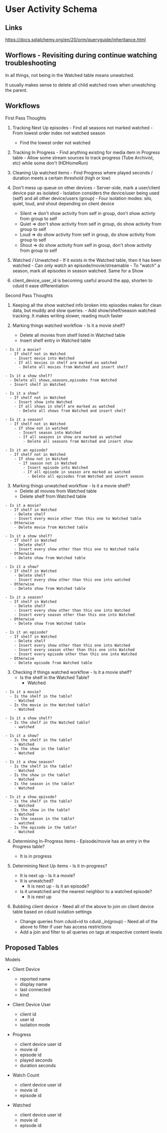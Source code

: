 # User Activity Schema

## Links

https://docs.sqlalchemy.org/en/20/orm/queryguide/inheritance.html

## Worflows - Revisiting during continue watching troubleshooting

In all things, not being in the Watched table means unwatched.

It usually makes sense to delete all child watched rows when unwatching the parent.

## Workflows
First Pass Thoughts
  1. Tracking Next Up episodes
    - Find all seasons not marked watched
    - From lowest order index not watched season
      - Find the lowest order not watched

  2. Tracking In Progress
    - Find anything existing for media item in Progress table
    - Allow some stream sources to track progress (Tube Archivist, etc) while some don't (HDHomeRun)

  3. Cleaning Up watched items
    - Find Progress where played seconds / duration meets a certain threshold (high or low)

  4. Don't mess up queue on other devices
    - Server-side, mark a user/client device pair as isolated
    - Isolation considers the device/user being used (self) and all other device/users (group)
    - Four isolation modes: silo, quiet, loud, and shout depending on  client device
      - Silent => don't show activity from self in group, don't show activty from group to self
      - Quiet => don't show activity from self in group, do show activity from group to self
      - Loud => do show activity from self in group, do show activity from group to self
      - Shout => do show activity from self in group, don't show activity from group to self


  5. Watched / Unwatched
    - If it exists in the Watched table, then it has been watched
    - Can only watch an episode/movie/streamable
    - To "watch" a season, mark all episodes in season watched. Same for a Show

  6. client_device_user_id is becoming useful around the app, shorten to cduid ti ease differentiation

Second Pass Thoughts
  1. Keeping all the show watched info broken into episodes makes for clean data, but muddy and slow queries.
    - Add show/shelf/season watched tracking. It makes writing slower, reading much faster

  2. Marking things watched workflow
    - Is it a movie shelf?
      - Delete all movies from shelf listed in Watched table
      - Insert shelf entry in Watched table

    - Is it a movie?
      - If shelf not in Watched
        - Insert movie into Watched
        - If all movies in shelf are marked as watched
          - Delete all movies from Watched and insert shelf

    - Is it a show shelf?
      - Delete all shows,seasons,episodes from Watched
      - Insert shelf in Watched

    - Is it a show?
      - If shelf not in Watched
        - Insert show into Watched
        - If all shows in shelf are marked as watched
          - Delete all shows from Watched and insert shelf

    - Is it a season?
      - If shelf not in Watched
        - If show not in watched
          - Insert season into Watched
          - If all seasons in show are marked as watched
            - Delete all seasons from Watched and insert show

    - Is it an episode?
      - If shelf not in Watched
        - If show not in Watched
          - If season not in Watched
            - Insert episode into Watched
            - If all episode in season are marked as watched
              - Delete all episodes from Watched and insert season

  3. Marking things unwatched workflow
    - Is it a movie shelf?
      - Delete all movies from Watched table
      - Delete shelf from Watched table

    - Is it a movie?
      - If shelf in Watched
        - Delete shelf
        - Insert every movie other than this one to Watched table
      - Otherwise
        - Delete movie from Watched table

    - Is it a show shelf?
      - If shelf in Watched
        - Delete shelf
        - Insert every show other than this one to Watched table
      - Otherwise
        - Delete show from Watched table

    - Is it a show?
      - If shelf in Watched
        - Delete shelf
        - Insert every show other than this one into watched
      - Otherwise
        - Delete show from Watched table

    - Is it a season?
      - If shelf in Watched
        - Delete shelf
        - Insert every show other than this one into Watched
        - Insert every season other than this one into Watched
      - Otherwise
        - Delete show from Watched table

    - Is it an episode?
      - If shelf in Watched
        - Delete shelf
        - Insert every show other than this one into Watched
        - Insert every season other than this one into Watched
        - Insert every episode other than this one into Watched
      - Otherwise
        - Delete episode from Watched table

  3. Checking if things watched workflow
    - Is it a movie shelf?
      - Is the shelf in the Watched Table?
        - Watched

    - Is it a movie?
      - Is the shelf in the table?
        - Watched
      - Is the movie in the Watched table?
        - Watched

    - Is it a show shelf?
      - Is the shelf in the Watched table?
        - watched

    - Is it a show?
      - Is the shelf in the table?
        - Watched
      - Is the show in the table?
        - Watched

    - Is it a show season?
      - Is the shelf in the table?
        - Watched
      - Is the show in the table?
        - Watched
      - Is the season in the table?
        - Watched

    - Is it a show episode?
      - Is the shelf in the table?
        - Watched
      - Is the show in the table?
        - Watched
      - Is the season in the table?
        - watched
      - Is the episode in the table?
        - Watched

  4. Determining In-Progress items
    - Episode/movie has an entry in the Progress table?
      - It is in progress

  5. Determining Next Up items
    - Is it in-progress?
      - It is next up
    - Is it a movie?
      - It is unwatched?
        - It is next up
    - Is it an episode?
      - Is it unwatched and the nearest neighbor to a watched episode?
        - It is next up

  6. Bubbling client device
    - Need all of the above to join on client device table based on cduid isolation settings
      - Change queries from cduid=id to cduid._in(group)
    - Need all of the above to filter if user has access restrictions
      - Add a join and filter to all queries on tags at respective content levels

## Proposed Tables

Models
- Client Device
  - reported name
  - display name
  - last connected
  - kind

- Client Device User
  - client id
  - user id
  - isolation mode

- Progress
  - client device user id
  - movie id
  - episode id
  - played seconds
  - duration seconds

- Watch Count
  - client device user id
  - movie id
  - episode id

- Watched
  - client device user id
  - movie id
  - episode id